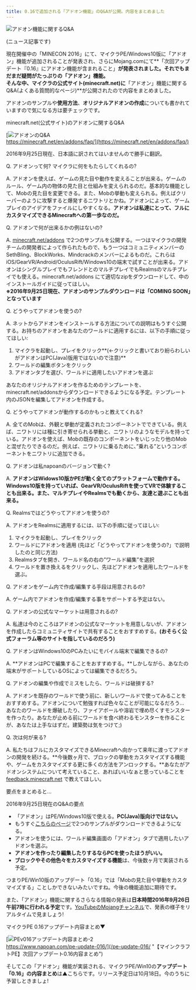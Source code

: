 ```yaml
---
title: 0.16で追加される「アドオン機能」のQ&Aが公開。内容をまとめました
---
```


![アドオン機能に関するQ&A](https://cdn-ak.f.st-hatena.com/images/fotolife/s/sasigume/20210208/20210208090344.png)

(ニュース記事です)

現在開催中の「MINECON 2016」にて、マイクラPE/Windows10版に「アドオン」機能が追加されることが発表され、さらにMojang.comにて**「次回アップデート『0.16』にアドオン機能が含まれること」**が発表されました。それでもまだまだ疑問がたっぷりの「アドオン」機能。  
そんな中、マイクラの公式サイト(minecraft.net)に**「アドオン」機能に関するQ&A(よくある質問的なページ)**が公開されたので内容をまとめました。

アドオンのサンプルや**使用方法**、**オリジナルアドオンの作成**についても書かれていますので気になる方は要チェックです。

minecraft.net(公式サイト)のアドオンに関するQ&A

[![アドオンのQ&A](https://cdn-ak.f.st-hatena.com/images/fotolife/s/sasigume/20210208/20210208112247.png)  
https://minecraft.net/en/addons/faq/](https://minecraft.net/en/addons/faq/)

2016年9月25日現在、日本語に訳されてはいませんので勝手に翻訳。

Q. アドオンって何? マイクラに何をもたらしてくれるの?

A. アドオンを使えば、ゲームの見た目や動作を変えることが出来る。ゲームのルール、ゲーム内の物体の見た目と仕組みを変えられるのだ。基本的な機能として、Mobの見た目を変更できる。また、Mobの挙動も変えられる。例えばクリーパーのように攻撃すると爆発するニワトリとかね。アドオンによって、ゲームプレイのアイデアをファイルにしやすくなる。**アドオンは私達にとって、フルにカスタマイズできるMinecraftへの第一歩なのだ。**

Q. アドオンで何が出来るかの例はないの?

A. [minecraft.net/addons](https://minecraft.net/addons) で2つのサンプルを公開する。一つはマイクラの開発チームの開発者によって作られたもので、もう一つはコミュニティメンバーのSethBling、BlockWorks、Mindcrackのメンバーによるものだ。これらはiOS/GearVR/Android/OculusRift/Windows10の端末で試すことが出来る。アドオンはシングルプレイでもフレンドとのマルチプレイでもRealmsのマルチプレイでも使える。minecraft.net/addons にて適切なzipをダウンロードして、中のインストールガイドに従ってほしい。  
**※2016年9月25日現在、アドオンのサンプルダウンロードは「COMING SOON」となっています**

Q. どうやってアドオンを使うの?

A. ネットからアドオンをインストールする方法についての説明はもうすぐ公開する。お持ちのアドオンをあなたのワールドに適用するには、以下の手順に従ってほしい:

1.  マイクラを起動し、プレイをクリック**(←クリックと書いており紛らわしいがアドオンはPC(Java)版用ではないので注意)**
2.  ワールドの編集ボタンをクリック
3.  アドオンタブを選び、ワールドに適用したいアドオンを選ぶ

あなたのオリジナルアドオンを作るためのテンプレートを、minecraft.net/addonsからダウンロードできるようになる予定。テンプレート内のJSONを編集してアドオンを作成する。

Q. どうやってアドオンが動作するのかもっと教えてくれる?

A. 全てのMobは、外観と挙動が定義されたコンポーネントでできている。例えば、ニワトリには種に引き寄せられる挙動と、ニワトリのようなモデルを持っている。アドオンを使えば、Mobの既存のコンポーネントをいじったり他のMobと混ぜたりできるのだ。例えば、ニワトリに乗るために、”乗れる”というコンポーネントをニワトリに追加できる。

Q. アドオンは私napoanのバージョンで動く?

A. **アドオンはWidows10版かPEが動く全てのプラットフォームで動作する。Windows10版を持っていれば、GearVR/OculusRiftを使ってVRで体験することも出来る。また、マルチプレイやRealmsでも動くから、友達と遊ぶことも出来る。**

Q. Realmsではどうやってアドオンを使うの?

A. アドオンをRealmsに適用するには、以下の手順に従ってほしい:

1.  マイクラを起動し、プレイをクリック
2.  ワールドにアドオンを適用 (先ほど「どうやってアドオンを使うの?」で説明したのと同じ方法)
3.  Realmsタブを開き、ワールド名の右の”ワールド編集”を選択
4.  ワールドを置き換えるをクリックし、先ほどアドオンを適用したワールドを選ぶ。

Q. アドオンをゲーム内で作成/編集する手段は用意されるの?

A. ゲーム内でアドオンを作成/編集する事をサポートする予定はない。

Q. アドオンの公式なマーケットは用意されるの?

A. 私達は今のところはアドオンの公式なマーケットを用意しないが、アドオンを作成したらコミュニティサイトで共有することをおすすめする。**(おそらく公式フォーラム等のサイトを指しているのだろう)**

Q. アドオンはWindows10のPCみたいにモバイル端末で編集できるの?

A. **アドオンはPCで編集することをおすすめする。**しかしながら、あなたの端末がサポートしているOSによっては編集できるだろう。

Q. アドオンの編集や作成でミスをしたら、ワールドは破損する?

A. アドオンを既存のワールドで使う前に、新しいワールドで使ってみることをおすすめする。アドオンについて勉強すれば色々なことが可能になるだろう… あなたのワールドを爆破したり、ファイアボールや溶岩で埋め尽くすモンスターを作ったり。あなたが止める前にワールドを食べ終わるモンスターを作ることが、あなたは上手なはずだ。建築勢は気をつけて;)

Q. 次は何が来る?

A. 私たちはフルにカスタマイズできるMinecraftへ向かって来年に渡ってアドオンの開発を続ける。**今後数ヶ月で、ブロックの挙動をカスタマイズする機能や、ゲームをカスタマイズする更に多くの方法をアンロックする。**あなたがアドオンシステムについて考えていること、あればいいなぁと思っていることを [feedback.minecraft.net](https://feedback.minecraft.net) で教えてほしい。

要点をまとめると…

2016年9月25日現在のQ&Aの要点

*   「アドオン」はPE/Windows10版で使える。**PC(Java)版向けではない。**
*   もうすぐ[こちらのページ](https://minecraft.net/en/addons/)で2つのサンプルがダウンロードできるようになる。
*   アドオンを使うには、ワールド編集画面の「アドオン」タブで適用したいアドオンを選ぶ。
*   **アドオンを作ったり編集したりするならPCを使ったほうがいい。**
*   **ブロックやその他色々をカスタマイズする機能**は、今後数ヶ月で実装される予定。

つまりPE/Win10版のアップデート「0.16」では「Mobの見た目や挙動をカスタマイズする」ことしかできないみたいですね。今後の機能追加に期待です。

また、「アドオン」機能に関するさらなる情報の発表は**日本時間2016年9月26日午前7時に行われる予定**です。[YouTubeのMojangチャンネル](https://www.twitch.tv/mojang)で、発表の様子をリアルタイムで見ましょう!

マイクラPE 0.16アップデート内容まとめ▼

[![PEv016アップデート内容まとめ-2](https://cdn-ak.f.st-hatena.com/images/fotolife/s/sasigume/20210208/20210208104407.png)  
https://www.napoan.com/pe-update-016/](/pe-update-016/ "【マインクラフトPE】次回アップデート0.16内容まとめ")

そしてこの「アドオン」機能が実装される、マイクラPE/Win10の**アップデート「0.16」の内容まとめ**は▲こちらです。リリース予定日は10月18日。今のうちに予習しときましょ!
